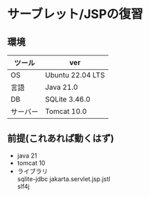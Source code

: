 # サーブレット/JSPの復習  
## 環境
| ツール | ver |
| ---- | ---- |
|OS | Ubuntu 22.04 LTS|
|言語 | Java 21.0|
|DB | SQLite 3.46.0|
|サーバー|Tomcat 10.0|

## 前提(これあれば動くはず)
- java 21  
- tomcat 10  
- ライブラリ  
sqlite-jdbc
jakarta.servlet.jsp.jstl  
slf4j  
  
